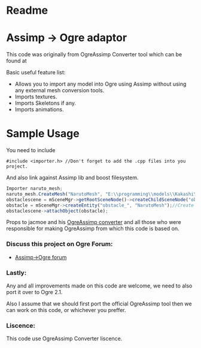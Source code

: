 # Readme
# Assimp -> Ogre adaptor

This code was originally from OgreAssimp Converter tool which can be found at 


Basic useful feature list:

 * Allows you to import any model into Ogre using Assimp without using any external mesh conversion tools.
 * Imports textures.
 * Imports Skeletons if any.
 * Imports animations.



# Sample Usage

You need to include 
```
#include <importer.h> //Don't forget to add the .cpp files into you project.
```
And also link against Assimp lib and boost filesystem.

```javascript
Importer naruto_mesh;
naruto_mesh.CreateMesh("NarutoMesh", "E:\\programming\\models\\Kakashi\\Kakashi.obj");//Create the mesh with name "NarutoMesh"
obstaclescene = mSceneMgr->getRootSceneNode()->createChildSceneNode("obstaclescene_" );
obstacle = mSceneMgr->createEntity("obstacle_", "NarutoMesh");//Create an entity from the mesh "NarutoMesh"
obstaclescene->attachObject(obstacle);

```

Props to  jacmoe and his [OgreAssimp converter](https://bitbucket.org/ogreaddons/ogreassimp/) and all those who were responsible for making OgreAssimp from which this code is based on.

### Discuss this project on Ogre Forum:

 * [Assimp->Ogre forum](http://www.ogre3d.org/forums/viewtopic.php?f=1&t=93145)

### Lastly:
Any and all improvements made on this code are welcome, we need to also port it over to Ogre 2.1.

Also I assume that we should first port the official OgreAssimp tool then we can work on this code, or whichever you preffer.
### Liscence:
This code use OgreAssimp Converter liscence.